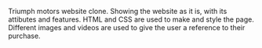 Triumph motors website clone. Showing the website as it is, with its attibutes and features. 
HTML and CSS are used to make and style the page.
Different images and videos are used to give the user a reference to their purchase.

  
